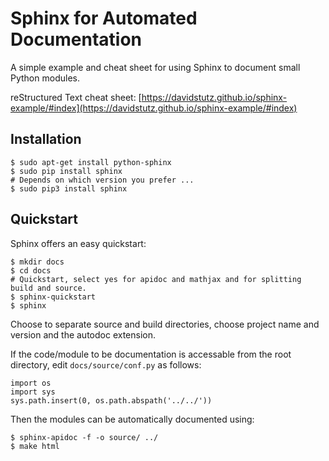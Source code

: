 # Sphinx for Automated Documentation

A simple example and cheat sheet for using Sphinx to document small Python modules.

reStructured Text cheat sheet: [https://davidstutz.github.io/sphinx-example/#index](https://davidstutz.github.io/sphinx-example/#index)

## Installation

    $ sudo apt-get install python-sphinx
    $ sudo pip install sphinx
    # Depends on which version you prefer ...
    $ sudo pip3 install sphinx

## Quickstart

Sphinx offers an easy quickstart:

    $ mkdir docs
    $ cd docs
    # Quickstart, select yes for apidoc and mathjax and for splitting build and source.
    $ sphinx-quickstart
    $ sphinx

Choose to separate source and build directories, choose project name and version and the autodoc extension.

If the code/module to be documentation is accessable from the root directory, edit `docs/source/conf.py` as follows:

    import os
    import sys
    sys.path.insert(0, os.path.abspath('../../'))

Then the modules can be automatically documented using:

    $ sphinx-apidoc -f -o source/ ../
    $ make html